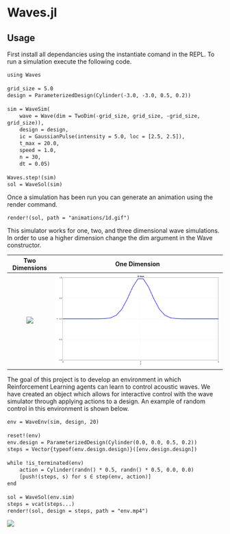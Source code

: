 # Waves.jl

## Usage

First install all dependancies using the instantiate comand in the REPL. To run a simulation execute the following code.

```
using Waves

grid_size = 5.0
design = ParameterizedDesign(Cylinder(-3.0, -3.0, 0.5, 0.2))

sim = WaveSim(
    wave = Wave(dim = TwoDim(-grid_size, grid_size, -grid_size, grid_size)),
    design = design, 
    ic = GaussianPulse(intensity = 5.0, loc = [2.5, 2.5]),
    t_max = 20.0,
    speed = 1.0, 
    n = 30, 
    dt = 0.05)

Waves.step!(sim)
sol = WaveSol(sim)
```

Once a simulation has been run you can generate an animation using the render command.

```
render!(sol, path = "animations/1d.gif")
```

This simulator works for one, two, and three dimensional wave simulations. In order to use a higher dimension change the dim argument in the Wave constructor.

Two Dimensions             |  One Dimension
:-------------------------:|:-------------------------:
![](https://github.com/gladisor/Waves.jl/blob/main/animations/2d.gif)  |  ![](https://github.com/gladisor/Waves.jl/blob/main/animations/1d.gif)

The goal of this project is to develop an environment in which Reinforcement Learning agents can learn to control acoustic waves. We have created an object which allows for interactive control with the wave simulator through applying actions to a design. An example of random control in this environment is shown below.

```
env = WaveEnv(sim, design, 20)

reset!(env)
env.design = ParameterizedDesign(Cylinder(0.0, 0.0, 0.5, 0.2))
steps = Vector{typeof(env.design.design)}([env.design.design])

while !is_terminated(env)
    action = Cylinder(randn() * 0.5, randn() * 0.5, 0.0, 0.0)
    [push!(steps, s) for s ∈ step(env, action)]
end

sol = WaveSol(env.sim)
steps = vcat(steps...)
render!(sol, design = steps, path = "env.mp4")
```

![](https://github.com/gladisor/Waves.jl/blob/main/animations/active.gif)